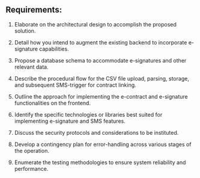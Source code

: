 
## Requirements:
1. Elaborate on the architectural design to accomplish the proposed solution.

2. Detail how you intend to augment the existing backend to incorporate e-signature capabilities.

3. Propose a database schema to accommodate e-signatures and other relevant data.

4. Describe the procedural flow for the CSV file upload, parsing, storage, and subsequent SMS-trigger for contract linking.

5. Outline the approach for implementing the e-contract and e-signature functionalities on the frontend.

6. Identify the specific technologies or libraries best suited for implementing e-signature and SMS features.

7. Discuss the security protocols and considerations to be instituted.

8. Develop a contingency plan for error-handling across various stages of the operation.

9. Enumerate the testing methodologies to ensure system reliability and performance.

